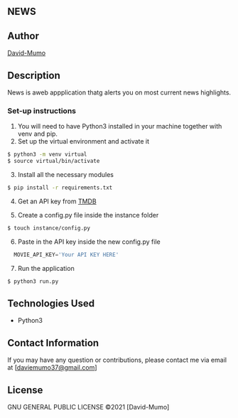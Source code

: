 ## NEWS

## Author

[David-Mumo](https://github.com/Msyoka)

## Description

News is aweb appplication thatg alerts you on most current news highlights.

### Set-up instructions

1. You will need to have Python3 installed in your machine together with venv and pip.
2. Set up the virtual environment and activate it

```bash
$ python3 -m venv virtual
$ source virtual/bin/activate

```
3. Install all the necessary modules

```bash
$ pip install -r requirements.txt
```

4. Get an API key from [TMDB](https://www.themoviedb.org/)

5. Create a config.py file  inside the instance folder
```bash
$ touch instance/config.py
```
6.  Paste in the API key inside the new config.py file
```python
  MOVIE_API_KEY='Your API KEY HERE'
```
7. Run the application

```bash
$ python3 run.py
```
## Technologies Used

* Python3

## Contact Information

If you may have any question or contributions, please contact me via email at [daviemumo37@gmail.com]

## License

GNU GENERAL PUBLIC LICENSE &copy;2021 [David-Mumo]